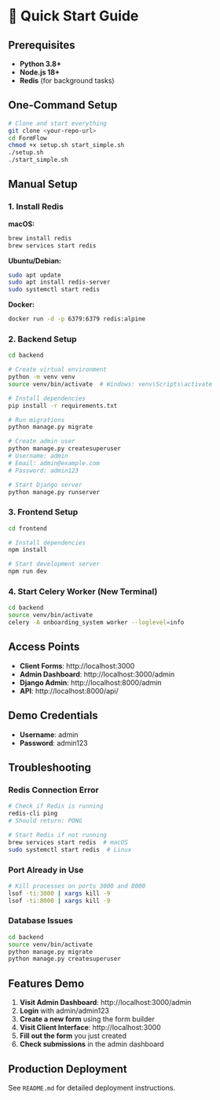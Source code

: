 # 🚀 Quick Start Guide

## Prerequisites

- **Python 3.8+**
- **Node.js 18+**
- **Redis** (for background tasks)

## One-Command Setup

```bash
# Clone and start everything
git clone <your-repo-url>
cd FormFlow
chmod +x setup.sh start_simple.sh
./setup.sh
./start_simple.sh
```

## Manual Setup

### 1. Install Redis

**macOS:**
```bash
brew install redis
brew services start redis
```

**Ubuntu/Debian:**
```bash
sudo apt update
sudo apt install redis-server
sudo systemctl start redis
```

**Docker:**
```bash
docker run -d -p 6379:6379 redis:alpine
```

### 2. Backend Setup

```bash
cd backend

# Create virtual environment
python -m venv venv
source venv/bin/activate  # Windows: venv\Scripts\activate

# Install dependencies
pip install -r requirements.txt

# Run migrations
python manage.py migrate

# Create admin user
python manage.py createsuperuser
# Username: admin
# Email: admin@example.com
# Password: admin123

# Start Django server
python manage.py runserver
```

### 3. Frontend Setup

```bash
cd frontend

# Install dependencies
npm install

# Start development server
npm run dev
```

### 4. Start Celery Worker (New Terminal)

```bash
cd backend
source venv/bin/activate
celery -A onboarding_system worker --loglevel=info
```

## Access Points

- **Client Forms**: http://localhost:3000
- **Admin Dashboard**: http://localhost:3000/admin
- **Django Admin**: http://localhost:8000/admin
- **API**: http://localhost:8000/api/

## Demo Credentials

- **Username**: admin
- **Password**: admin123

## Troubleshooting

### Redis Connection Error
```bash
# Check if Redis is running
redis-cli ping
# Should return: PONG

# Start Redis if not running
brew services start redis  # macOS
sudo systemctl start redis  # Linux
```

### Port Already in Use
```bash
# Kill processes on ports 3000 and 8000
lsof -ti:3000 | xargs kill -9
lsof -ti:8000 | xargs kill -9
```

### Database Issues
```bash
cd backend
source venv/bin/activate
python manage.py migrate
python manage.py createsuperuser
```

## Features Demo

1. **Visit Admin Dashboard**: http://localhost:3000/admin
2. **Login** with admin/admin123
3. **Create a new form** using the form builder
4. **Visit Client Interface**: http://localhost:3000
5. **Fill out the form** you just created
6. **Check submissions** in the admin dashboard

## Production Deployment

See `README.md` for detailed deployment instructions.
